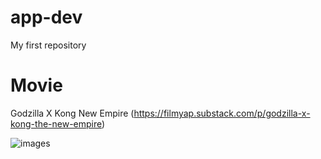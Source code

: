# app-dev
My first repository
# Movie
Godzilla X Kong New Empire (https://filmyap.substack.com/p/godzilla-x-kong-the-new-empire)

![images](https://github.com/KyhlViernes/app-dev/assets/169524982/d6560083-bb57-4259-b4be-62d308b33bc6)
